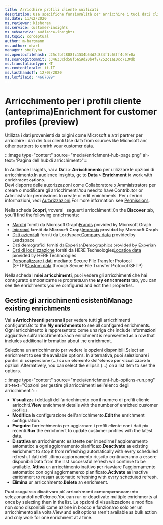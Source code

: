 ```yaml
---
title: Arricchire profili cliente unificati
description: Usa specifiche funzionalità per arricchire i tuoi dati cliente.
ms.date: 11/02/2020
ms.reviewer: kishorem
ms.service: customer-insights
ms.subservice: audience-insights
ms.topic: conceptual
author: m-hartmann
ms.author: mhart
manager: shellyha
ms.openlocfilehash: c25cfbf3808fc1534b54d2d834f1c63ff4c9fe0a
ms.sourcegitcommit: 334633cbd58f5659d20b4f87252c1a10cc7130db
ms.translationtype: HT
ms.contentlocale: it-IT
ms.lasthandoff: 12/03/2020
ms.locfileid: "4667099"
---
```

# <a name="enrichment-for-customer-profiles-preview"></a><span data-ttu-id="c9024-103">Arricchimento per i profili cliente (anteprima)</span><span class="sxs-lookup"><span data-stu-id="c9024-103">Enrichment for customer profiles (preview)</span></span>

<span data-ttu-id="c9024-104">Utilizza i dati provenienti da origini come Microsoft e altri partner per arricchire i dati dei tuoi clienti.</span><span class="sxs-lookup"><span data-stu-id="c9024-104">Use data from sources like Microsoft and other partners to enrich your customer data.</span></span>

:::image type="content" source="media/enrichment-hub-page.png" alt-text="Pagina dell'hub di arricchimento":::

<span data-ttu-id="c9024-106">In Audience Insights, vai a **Dati** > **Arricchimento** per utilizzare le opzioni di arricchimento.</span><span class="sxs-lookup"><span data-stu-id="c9024-106">In audience insights, go to **Data** > **Enrichment** to work with enrichment options.</span></span>    
<span data-ttu-id="c9024-107">Devi disporre delle autorizzazioni come Collaboratore o Amministratore per creare o modificare gli arricchimenti.</span><span class="sxs-lookup"><span data-stu-id="c9024-107">You need to have Contributor or Administrator permissions to create or edit enrichments.</span></span> <span data-ttu-id="c9024-108">Per ulteriori informazioni, vedi [Autorizzazioni](permissions.md).</span><span class="sxs-lookup"><span data-stu-id="c9024-108">For more information, see [Permissions](permissions.md).</span></span>

<span data-ttu-id="c9024-109">Nella scheda **Scopri**, troverai i seguenti arricchimenti:</span><span class="sxs-lookup"><span data-stu-id="c9024-109">On the **Discover** tab, you'll find the following enrichments:</span></span>

- <span data-ttu-id="c9024-110">[Marchi](enrichment-microsoft-graph.md) forniti da Microsoft Graph</span><span class="sxs-lookup"><span data-stu-id="c9024-110">[Brands](enrichment-microsoft-graph.md) provided by Microsoft Graph</span></span>
- <span data-ttu-id="c9024-111">[Interessi](enrichment-microsoft-graph.md) forniti da Microsoft Graph</span><span class="sxs-lookup"><span data-stu-id="c9024-111">[Interests](enrichment-microsoft-graph.md) provided by Microsoft Graph</span></span>
- <span data-ttu-id="c9024-112">[Dati aziendali](enrichment-leadspace.md) forniti da Leadspace</span><span class="sxs-lookup"><span data-stu-id="c9024-112">[Company data](enrichment-leadspace.md) provided by Leadspace</span></span>
- <span data-ttu-id="c9024-113">[Dati demografici](enrichment-experian.md) forniti da Experian</span><span class="sxs-lookup"><span data-stu-id="c9024-113">[Demographics](enrichment-experian.md) provided by Experian</span></span>
- <span data-ttu-id="c9024-114">[Dati di localizzazione](enrichment-here.md) forniti da HERE Technologies</span><span class="sxs-lookup"><span data-stu-id="c9024-114">[Location data](enrichment-here.md) provided by HERE Technologies</span></span>
- <span data-ttu-id="c9024-115">[Personalizzare i dati](enrichment-SFTP-custom-import.md) mediante Secure File Transfer Protocol (SFTP)</span><span class="sxs-lookup"><span data-stu-id="c9024-115">[Custom data](enrichment-SFTP-custom-import.md) through Secure File Transfer Protocol (SFTP)</span></span>

<span data-ttu-id="c9024-116">Nella scheda **I miei arricchimenti**, puoi vedere gli arricchimenti che hai configurato e modificarne le proprietà.</span><span class="sxs-lookup"><span data-stu-id="c9024-116">On the **My enrichments** tab, you can see the enrichments you've configured and edit their properties.</span></span>

## <a name="manage-existing-enrichments"></a><span data-ttu-id="c9024-117">Gestire gli arricchimenti esistenti</span><span class="sxs-lookup"><span data-stu-id="c9024-117">Manage existing enrichments</span></span>

<span data-ttu-id="c9024-118">Vai a **Arricchimenti personali** per vedere tutti gli arricchimenti configurati.</span><span class="sxs-lookup"><span data-stu-id="c9024-118">Go to the **My enrichments** to see all configured enrichments.</span></span> <span data-ttu-id="c9024-119">Ogni arricchimento è rappresentato come una riga che include informazioni aggiuntive sull'arricchimento.</span><span class="sxs-lookup"><span data-stu-id="c9024-119">Each enrichment is represented as a row that includes additional information about the enrichment.</span></span>

<span data-ttu-id="c9024-120">Seleziona un arricchimento per vedere le opzioni disponibili.</span><span class="sxs-lookup"><span data-stu-id="c9024-120">Select an enrichment to see the available options.</span></span> <span data-ttu-id="c9024-121">In alternativa, puoi selezionare i puntini di sospensione (...) su un elemento dell'elenco per visualizzare le opzioni.</span><span class="sxs-lookup"><span data-stu-id="c9024-121">Alternatively, you can select the ellipsis (...) on a list item to see the options.</span></span>

:::image type="content" source="media/enrichment-hub-options-run.png" alt-text="Opzioni per gestire gli arricchimenti nell'elenco degli arricchimenti":::

- <span data-ttu-id="c9024-123">**Visualizza** i dettagli dell'arricchimento con il numero di profili cliente arricchiti.</span><span class="sxs-lookup"><span data-stu-id="c9024-123">**View** enrichment details with the number of enriched customer profiles.</span></span>
- <span data-ttu-id="c9024-124">**Modifica** la configurazione dell'arricchimento.</span><span class="sxs-lookup"><span data-stu-id="c9024-124">**Edit** the enrichment configuration.</span></span>
- <span data-ttu-id="c9024-125">**Eseguire** l'arricchimento per aggiornare i profili cliente con i dati più recenti.</span><span class="sxs-lookup"><span data-stu-id="c9024-125">**Run** the enrichment to update customer profiles with the latest data.</span></span>
- <span data-ttu-id="c9024-126">**Disattiva** un arricchimento esistente per impedirne l'aggiornamento automatico a ogni aggiornamento pianificato.</span><span class="sxs-lookup"><span data-stu-id="c9024-126">**Deactivate** an existing enrichment to stop it from refreshing automatically with every scheduled refresh.</span></span> <span data-ttu-id="c9024-127">I dati dell'ultimo aggiornamento riuscito continueranno a essere disponibili.</span><span class="sxs-lookup"><span data-stu-id="c9024-127">Data from the last successful refresh will continue to be available.</span></span> <span data-ttu-id="c9024-128">**Attiva** un arricchimento inattivo per riavviare l'aggiornamento automatico con ogni aggiornamento pianificato.</span><span class="sxs-lookup"><span data-stu-id="c9024-128">**Activate** an inactive enrichment to restart automatic refreshing with every scheduled refresh.</span></span>
- <span data-ttu-id="c9024-129">**Elimina** un arricchimento.</span><span class="sxs-lookup"><span data-stu-id="c9024-129">**Delete** an enrichment.</span></span>

<span data-ttu-id="c9024-130">Puoi eseguire o disattivare più arricchimenti contemporaneamente selezionandoli nell'elenco.</span><span class="sxs-lookup"><span data-stu-id="c9024-130">You can run or deactivate multiple enrichments at once by selecting them in the list.</span></span> <span data-ttu-id="c9024-131">Le opzioni di visualizzazione e modifica non sono disponibili come azione in blocco e funzionano solo per un arricchimento alla volta.</span><span class="sxs-lookup"><span data-stu-id="c9024-131">View and edit options aren't available as bulk action and only work for one enrichment at a time.</span></span>
